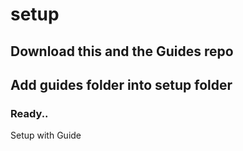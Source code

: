 # setup
## Download this and the Guides repo
## Add guides folder into setup folder
### Ready..
Setup with Guide
